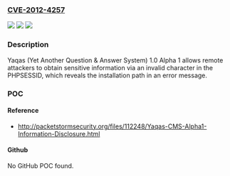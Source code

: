 ### [CVE-2012-4257](https://cve.mitre.org/cgi-bin/cvename.cgi?name=CVE-2012-4257)
![](https://img.shields.io/static/v1?label=Product&message=n%2Fa&color=blue)
![](https://img.shields.io/static/v1?label=Version&message=n%2Fa&color=blue)
![](https://img.shields.io/static/v1?label=Vulnerability&message=n%2Fa&color=brighgreen)

### Description

Yaqas (Yet Another Question & Answer System) 1.0 Alpha 1 allows remote attackers to obtain sensitive information via an invalid character in the PHPSESSID, which reveals the installation path in an error message.

### POC

#### Reference
- http://packetstormsecurity.org/files/112248/Yaqas-CMS-Alpha1-Information-Disclosure.html

#### Github
No GitHub POC found.

